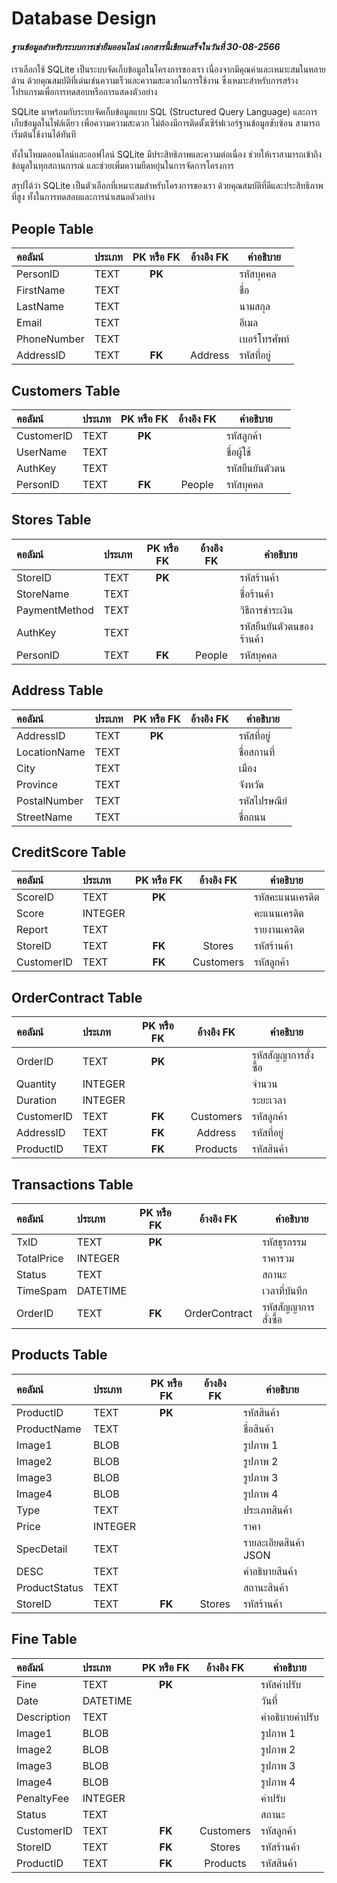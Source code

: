 # Database Design

#### _ฐานข้อมูลสำหรับระบบการเช่ายืมออนไลน์ เอกสารนี้เขียนเสร็จในวันที่ 30-08-2566_ 

เราเลือกใช้ SQLite เป็นระบบจัดเก็บข้อมูลในโครงการของเรา เนื่องจากมีคุณค่าและเหมาะสมในหลายด้าน ด้วยคุณสมบัติที่เด่นเช่นความเร็วและความสะดวกในการใช้งาน ซึ่งเหมาะสำหรับการสร้างโปรแกรมเพื่อการทดสอบหรือการแสดงตัวอย่าง

SQLite มาพร้อมกับระบบจัดเก็บข้อมูลแบบ SQL (Structured Query Language) และการเก็บข้อมูลในไฟล์เดียว เพื่อความความสะดวก ไม่ต้องมีการติดตั้งเซิร์ฟเวอร์ฐานข้อมูลซับซ้อน สามารถเริ่มต้นใช้งานได้ทันที

ทั้งในโหมดออนไลน์และออฟไลน์ SQLite มีประสิทธิภาพและความต่อเนื่อง ช่วยให้เราสามารถเข้าถึงข้อมูลในทุกสถานการณ์ และช่วยเพิ่มความยืดหยุ่นในการจัดการโครงการ

สรุปได้ว่า SQLite เป็นตัวเลือกที่เหมาะสมสำหรับโครงการของเรา ด้วยคุณสมบัติที่ดีและประสิทธิภาพที่สูง ทั้งในการทดสอบและการนำเสนอตัวอย่าง


## People Table
| คอลัมน์    | ประเภท    | PK หรือ FK | อ้างอิง FK  | คำอธิบาย                          |
| :---        | :---       |:----------:| :---:         | ---                                  |
| PersonID    | TEXT       |   **PK**   |               | รหัสบุคคล            |
| FirstName   | TEXT       |            |               | ชื่อ                              |
| LastName    | TEXT       |            |               | นามสกุล                           |
| Email       | TEXT       |            |               | อีเมล                               |
| PhoneNumber | TEXT       |            |               | เบอร์โทรศัพท์                     |
| AddressID   | TEXT       |   **FK**   | Address | รหัสที่อยู่    |

## Customers Table
| คอลัมน์    | ประเภท    | PK หรือ FK  | อ้างอิง FK  | คำอธิบาย                           |
| :---        | :---       | :---:       | :---:         | ---                                  |
| CustomerID | TEXT       | **PK** |               | รหัสลูกค้า           |
| UserName   | TEXT       |             |               | ชื่อผู้ใช้                          |
| AuthKey    | TEXT       |             |               | รหัสยืนยันตัวตน                   |
| PersonID   | TEXT       |    **FK**    | People | รหัสบุคคล         |

## Stores Table
| คอลัมน์      | ประเภท    | PK หรือ FK  | อ้างอิง FK  | คำอธิบาย                           |
| :---          | :---       | :---:       | :---:         | ---                                  |
| StoreID       | TEXT       | **PK** |               | รหัสร้านค้า           |
| StoreName     | TEXT       |             |               | ชื่อร้านค้า                         |
| PaymentMethod | TEXT       |             |               | วิธีการชำระเงิน                     |
| AuthKey       | TEXT       |             |               | รหัสยืนยันตัวตนของร้านค้า        |
| PersonID      | TEXT       |    **FK**   |  People | รหัสบุคคล         |

## Address Table
| คอลัมน์      | ประเภท    | PK หรือ FK  | อ้างอิง FK  | คำอธิบาย                           |
| :---          | :---       | :---:       | :---:         | ---                                  |
| AddressID    | TEXT       | **PK** |               | รหัสที่อยู่           |
| LocationName | TEXT       |             |               | ชื่อสถานที่                         |
| City         | TEXT       |             |               | เมือง                                |
| Province     | TEXT       |             |               | จังหวัด                              |
| PostalNumber | TEXT       |             |               | รหัสไปรษณีย์                         |
| StreetName   | TEXT       |             |               | ชื่อถนน                              |

## CreditScore Table
| คอลัมน์    | ประเภท    | PK หรือ FK  | อ้างอิง FK  | คำอธิบาย                           |
| :---        | :---       | :---:       | :---:         | ---                                  |
| ScoreID     | TEXT       | **PK** |               | รหัสคะแนนเครดิต     |
| Score       | INTEGER    |             |               | คะแนนเครดิต                           |
| Report      | TEXT       |             |               | รายงานเครดิต                         |
| StoreID     | TEXT       |   **FK**  |  Stores | รหัสร้านค้า      |
| CustomerID  | TEXT       |   **FK**  |  Customers| รหัสลูกค้า  |

## OrderContract Table
| คอลัมน์    | ประเภท    | PK หรือ FK  | อ้างอิง FK  | คำอธิบาย                           |
| :---        | :---       | :---:       | :---:         | ---                                  |
| OrderID     | TEXT       | **PK** |               | รหัสสัญญาการสั่งซื้อ  |
| Quantity    | INTEGER    |             |               | จำนวน                               |
| Duration    | INTEGER    |             |               | ระยะเวลา                            |
| CustomerID  | TEXT       |   **FK**  |  Customers| รหัสลูกค้า  |
| AddressID   | TEXT       |    **FK**  |  Address | รหัสที่อยู่   |
| ProductID   | TEXT       |   **FK**  |  Products | รหัสสินค้า     |

## Transactions Table
| คอลัมน์    | ประเภท    | PK หรือ FK  | อ้างอิง FK  | คำอธิบาย                           |
| :---        | :---       | :---:       | :---:         | ---                                  |
| TxID        | TEXT       | **PK** |               | รหัสธุรกรรม          |
| TotalPrice  | INTEGER    |             |               | ราคารวม                              |
| Status      | TEXT       |             |               | สถานะ                                |
| TimeSpam    | DATETIME   |             |               | เวลาที่บันทึก                        |
| OrderID     | TEXT       |   **FK**  |  OrderContract | รหัสสัญญาการสั่งซื้อ |

## Products Table
| คอลัมน์     | ประเภท    | PK หรือ FK  | อ้างอิง FK  | คำอธิบาย              |
| :---         | :---       | :---:       | :---:         |-----------------------|
| ProductID    | TEXT       | **PK** |               | รหัสสินค้า            |
| ProductName  | TEXT       |             |               | ชื่อสินค้า            |
| Image1       | BLOB       |             |               | รูปภาพ 1              |
| Image2       | BLOB       |             |               | รูปภาพ 2              |
| Image3       | BLOB       |             |               | รูปภาพ 3              |
| Image4       | BLOB       |             |               | รูปภาพ 4              |
| Type         | TEXT       |             |               | ประเภทสินค้า          |
| Price        | INTEGER    |             |               | ราคา                  |
| SpecDetail   | TEXT       |             |               | รายละเอียดสินค้า JSON |
| DESC         | TEXT       |             |               | คำอธิบายสินค้า        |
| ProductStatus| TEXT       |             |               | สถานะสินค้า           |
| StoreID      | TEXT       |   **FK**  |  Stores | รหัสร้านค้า           |

## Fine Table
| คอลัมน์    | ประเภท    | PK หรือ FK  | อ้างอิง FK  | คำอธิบาย                           |
| :---        | :---       | :---:       | :---:         | ---                                  |
| Fine        | TEXT       | **PK** |               | รหัสค่าปรับ           |
| Date        | DATETIME   |             |               | วันที่                               |
| Description | TEXT       |             |               | คำอธิบายค่าปรับ                      |
| Image1      | BLOB       |             |               | รูปภาพ 1                             |
| Image2      | BLOB       |             |               | รูปภาพ 2                             |
| Image3      | BLOB       |             |               | รูปภาพ 3                             |
| Image4      | BLOB       |             |               | รูปภาพ 4                             |
| PenaltyFee  | INTEGER    |             |               | ค่าปรับ                               |
| Status      | TEXT       |             |               | สถานะ                                |
| CustomerID  | TEXT       |   **FK**  |  Customers| รหัสลูกค้า  |
| StoreID     | TEXT       |   **FK**  |  Stores | รหัสร้านค้า  |
| ProductID   | TEXT       |   **FK**  |  Products | รหัสสินค้า     |

